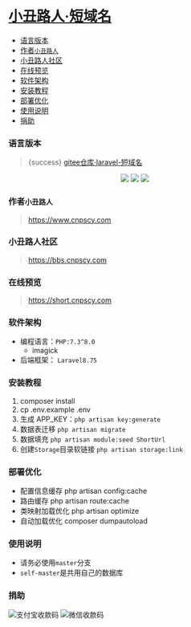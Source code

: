 # [小丑路人·短域名](http://laravel-vue-admin.cnpscy.com)

- [语言版本](#section-语言版本)
- [作者`小丑路人`](#section-作者`小丑路人`)
- [小丑路人社区](#section-小丑路人社区)
- [在线预览](#section-在线demo预览)
- [软件架构](#section-软件架构)
- [安装教程](#section-安装教程)
- [部署优化](#section-部署优化)
- [使用说明](#section-使用说明)
- [捐助](#section-捐助)

<a name="section-语言版本"></a>
### 语言版本

> {success} [gitee仓库·laravel-短域名](https://gitee.com/clown-passerby-community/laravel-vue-admin)

<p align="center">
    <img src="https://gitee.com/clown-passerby-community/laravel-short-url/badge/star.svg?theme=dark" />
    <img src="https://gitee.com/clown-passerby-community/laravel-short-url/badge/fork.svg?theme=dark" />
    <img src="https://svg.hamm.cn/badge.svg?key=License&value=MIT&color=da4a00" />
</p>


<a name="section-作者`小丑路人`"></a>
### 作者`小丑路人`
> https://www.cnpscy.com

<a name="section-小丑路人社区"></a>
### 小丑路人社区
> https://bbs.cnpscy.com

<a name="section-在线预览"></a>
### 在线预览

> https://short.cnpscy.com


<a name="section-软件架构"></a>
### 软件架构
* 编程语言：`PHP:7.3^8.0`
    - imagick
* 后端框架： `Laravel8.75`

<a name="section-安装教程"></a>
### 安装教程

1. composer install
2. cp .env.example .env
3. 生成 APP_KEY：`php artisan key:generate`
4. 数据表迁移 `php artisan migrate`
5. 数据填充 `php artisan module:seed ShortUrl`
6. 创建`Storage`目录软链接 `php artisan storage:link`

<a name="section-部署优化"></a>
### 部署优化
* 配置信息缓存 php artisan config:cache
* 路由缓存 php artisan route:cache
* 类映射加载优化 php artisan optimize
* 自动加载优化 composer dumpautoload

<a name="section-使用说明"></a>
### 使用说明

- 请务必使用`master`分支
- `self-master`是共用自己的数据库

<a name="section-捐助"></a>
### 捐助

![支付宝收款码](https://bbs-1252866470.cos.ap-shanghai.myqcloud.com/alipay-collection.png "alipay-400.jpg")
![微信收款码](https://bbs-1252866470.cos.ap-shanghai.myqcloud.com/wechat-collection.png "wechat-400-width(1).jpg")
